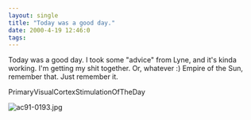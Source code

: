 ```yaml
---
layout: single
title: "Today was a good day."
date: 2000-4-19 12:46:0
tags: 
---
```


Today was a good day. I took some "advice" from Lyne, and it's kinda working. I'm getting my shit together. Or, whatever :) Empire of the Sun, remember that. Just remember it.




PrimaryVisualCortexStimulationOfTheDay



![ac91-0193.jpg][1]








   [1]: http://3.bp.blogspot.com/-z-xMvA-hed8/Tn0PoitfaQI/AAAAAAAAAFY/Y55BU3MERjQ/s320/ac91-0193.jpg
